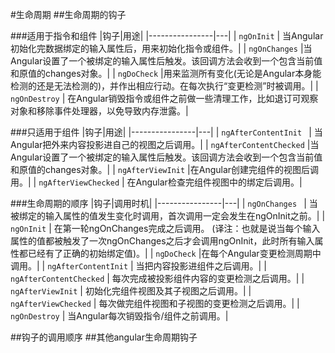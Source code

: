 #生命周期
##生命周期的钩子

###适用于指令和组件
|钩子|用途|
|----------------|---|
| `ngOnInit` | 当Angular初始化完数据绑定的输入属性后，用来初始化指令或组件。|
| `ngOnChanges` |当Angular设置了一个被绑定的输入属性后触发。该回调方法会收到一个包含当前值和原值的changes对象。|
| `ngDoCheck` |用来监测所有变化(无论是Angular本身能检测的还是无法检测的)，并作出相应行动。在每次执行“变更检测”时被调用。|
| `ngOnDestroy` | 在Angular销毁指令或组件之前做一些清理工作，比如退订可观察对象和移除事件处理器，以免导致内存泄露。|

###只适用于组件
|钩子|用途|
|----------------|---|
| `ngAfterContentInit ` | 当Angular把外来内容投影进自己的视图之后调用。|
| `ngAfterContentChecked` |当Angular设置了一个被绑定的输入属性后触发。该回调方法会收到一个包含当前值和原值的changes对象。|
| `ngAfterViewInit` |在Angular创建完组件的视图后调用。|
| `ngAfterViewChecked` | 在Angular检查完组件视图中的绑定后调用。|

###生命周期的顺序
|钩子|调用时机|
|----------------|---|
| `ngOnChanges ` | 当被绑定的输入属性的值发生变化时调用，首次调用一定会发生在ngOnInit之前。|
| `ngOnInit` | 在第一轮ngOnChanges完成之后调用。 (译注：也就是说当每个输入属性的值都被触发了一次ngOnChanges之后才会调用ngOnInit，此时所有输入属性都已经有了正确的初始绑定值)。|
| `ngDoCheck` |在每个Angular变更检测周期中调用。|
| `ngAfterContentInit` | 当把内容投影进组件之后调用。|
| `ngAfterContentChecked` | 每次完成被投影组件内容的变更检测之后调用。|
| `ngAfterViewInit` | 初始化完组件视图及其子视图之后调用。|
| `ngAfterViewChecked` | 每次做完组件视图和子视图的变更检测之后调用。|
| `ngOnDestroy` | 当Angular每次销毁指令/组件之前调用。|


	

##钩子的调用顺序
##其他angular生命周期钩子

